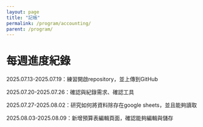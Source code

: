 ```yaml
---
layout: page
title: "記帳"
permalink: /program/accounting/
parent: /program/
---
```

# 每週進度紀錄
2025.07.13-2025.07.19：練習開啟repository，並上傳到GitHub

2025.07.20-2025.07.26：確認與紀錄需求、確認工具

2025.07.27-2025.08.02：研究如何將資料除存在google sheets，並且能夠讀取

2025.08.03-2025.08.09：新增預算表編輯頁面，確認能夠編輯與儲存
